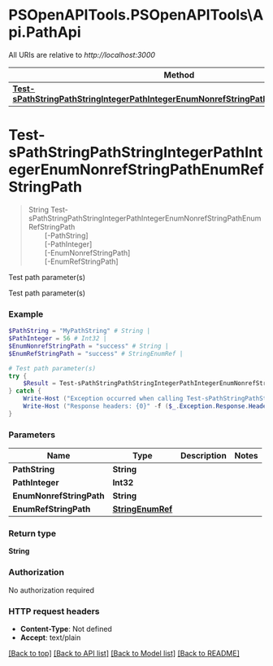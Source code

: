 # PSOpenAPITools.PSOpenAPITools\Api.PathApi

All URIs are relative to *http://localhost:3000*

Method | HTTP request | Description
------------- | ------------- | -------------
[**Test-sPathStringPathStringIntegerPathIntegerEnumNonrefStringPathEnumRefStringPath**](PathApi.md#Test-sPathStringPathStringIntegerPathIntegerEnumNonrefStringPathEnumRefStringPath) | **GET** /path/string/{path_string}/integer/{path_integer}/{enum_nonref_string_path}/{enum_ref_string_path} | Test path parameter(s)


<a id="Test-sPathStringPathStringIntegerPathIntegerEnumNonrefStringPathEnumRefStringPath"></a>
# **Test-sPathStringPathStringIntegerPathIntegerEnumNonrefStringPathEnumRefStringPath**
> String Test-sPathStringPathStringIntegerPathIntegerEnumNonrefStringPathEnumRefStringPath<br>
> &nbsp;&nbsp;&nbsp;&nbsp;&nbsp;&nbsp;&nbsp;&nbsp;[-PathString] <String><br>
> &nbsp;&nbsp;&nbsp;&nbsp;&nbsp;&nbsp;&nbsp;&nbsp;[-PathInteger] <Int32><br>
> &nbsp;&nbsp;&nbsp;&nbsp;&nbsp;&nbsp;&nbsp;&nbsp;[-EnumNonrefStringPath] <String><br>
> &nbsp;&nbsp;&nbsp;&nbsp;&nbsp;&nbsp;&nbsp;&nbsp;[-EnumRefStringPath] <PSCustomObject><br>

Test path parameter(s)

Test path parameter(s)

### Example
```powershell
$PathString = "MyPathString" # String | 
$PathInteger = 56 # Int32 | 
$EnumNonrefStringPath = "success" # String | 
$EnumRefStringPath = "success" # StringEnumRef | 

# Test path parameter(s)
try {
    $Result = Test-sPathStringPathStringIntegerPathIntegerEnumNonrefStringPathEnumRefStringPath -PathString $PathString -PathInteger $PathInteger -EnumNonrefStringPath $EnumNonrefStringPath -EnumRefStringPath $EnumRefStringPath
} catch {
    Write-Host ("Exception occurred when calling Test-sPathStringPathStringIntegerPathIntegerEnumNonrefStringPathEnumRefStringPath: {0}" -f ($_.ErrorDetails | ConvertFrom-Json))
    Write-Host ("Response headers: {0}" -f ($_.Exception.Response.Headers | ConvertTo-Json))
}
```

### Parameters

Name | Type | Description  | Notes
------------- | ------------- | ------------- | -------------
 **PathString** | **String**|  | 
 **PathInteger** | **Int32**|  | 
 **EnumNonrefStringPath** | **String**|  | 
 **EnumRefStringPath** | [**StringEnumRef**](StringEnumRef.md)|  | 

### Return type

**String**

### Authorization

No authorization required

### HTTP request headers

 - **Content-Type**: Not defined
 - **Accept**: text/plain

[[Back to top]](#) [[Back to API list]](../README.md#documentation-for-api-endpoints) [[Back to Model list]](../README.md#documentation-for-models) [[Back to README]](../README.md)

